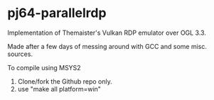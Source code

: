 # pj64-parallelrdp

Implementation of Themaister's Vulkan RDP emulator over OGL 3.3.

Made after a few days of messing around with GCC and some misc. sources.

To compile using MSYS2 
1) Clone/fork the Github repo only.
2) use "make all platform=win"